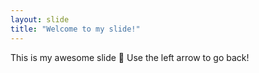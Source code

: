 ```yaml
---
layout: slide
title: "Welcome to my slide!"
---
```

This is my awesome slide  :tada:
Use the left arrow to go back!
